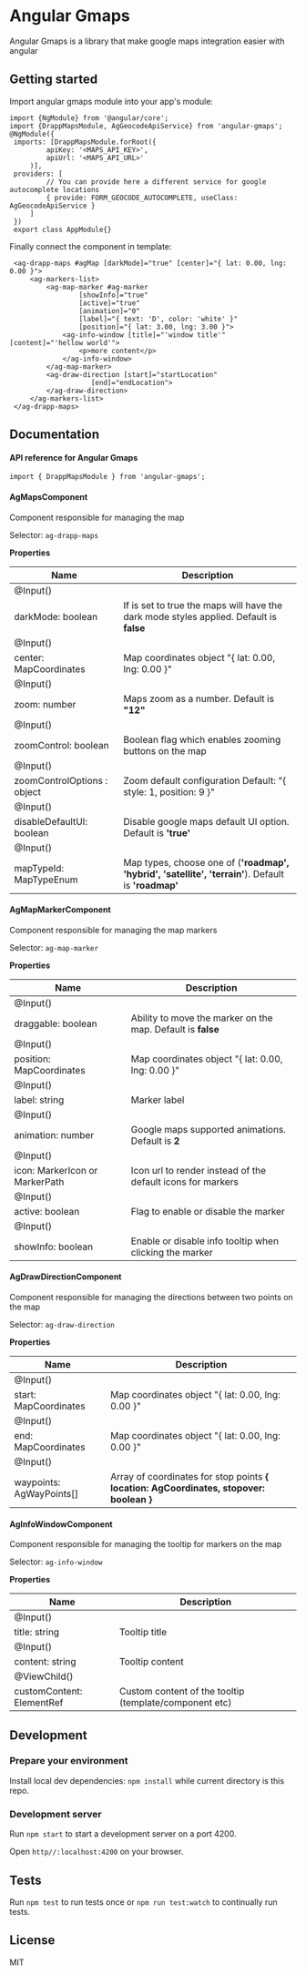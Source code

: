 
# Angular Gmaps

Angular Gmaps is a library that make google maps integration easier with angular

## Getting started

Import angular gmaps module into your app's module:

    import {NgModule} from '@angular/core';
    import {DrappMapsModule, AgGeocodeApiService} from 'angular-gmaps';
    @NgModule({
     imports: [DrappMapsModule.forRoot({
		     apiKey: '<MAPS_API_KEY>',
		     apiUrl: '<MAPS_API_URL>'
	     )],
     providers: [
		     // You can provide here a different service for google autocomplete locations
		     { provide: FORM_GEOCODE_AUTOCOMPLETE, useClass: AgGeocodeApiService }
	     ]
     })
     export class AppModule{}
 
 Finally connect the component in  template: 
```
 <ag-drapp-maps #agMap [darkMode]="true" [center]="{ lat: 0.00, lng: 0.00 }">
	 <ag-markers-list>
		 <ag-map-marker #ag-marker
				 [showInfo]="true"
				 [active]="true"
				 [animation]="0"
				 [label]="{ text: 'D', color: 'white' }"
				 [position]="{ lat: 3.00, lng: 3.00 }">
			 <ag-info-window [title]="'window title'" [content]="'hellow world'">
				 <p>more content</p>
			 </ag-info-window>
		 </ag-map-marker>
		 <ag-draw-direction [start]="startLocation"
				    [end]="endLocation">
	     </ag-draw-direction>
	 </ag-markers-list>
 </ag-drapp-maps>
 ```
 
 ## Documentation
#### API reference for Angular Gmaps
    import { DrappMapsModule } from 'angular-gmaps';
#### AgMapsComponent 
Component responsible for managing the map 

Selector: `ag-drapp-maps`

**Properties**

| Name | Description |
|------|-------------|
| @Input()
  darkMode: boolean| If is set to true the maps will have the dark mode styles applied. Default is **false** | 
| @Input()
  center: MapCoordinates| Map coordinates object "{ lat: 0.00, lng: 0.00 }" |
| @Input()
  zoom: number| Maps zoom as a number. Default is **"12"**
| @Input()
  zoomControl: boolean| Boolean flag which enables zooming buttons on the map |
| @Input()
  zoomControlOptions : object | Zoom default configuration Default: "{ style: 1, position: 9 }"|
| @Input()
  disableDefaultUI: boolean | Disable google maps default UI option. Default is **'true'**  |
| @Input()
  mapTypeId: MapTypeEnum | Map types, choose one of (**'roadmap', 'hybrid', 'satellite', 'terrain'**). Default is **'roadmap'** |

#### AgMapMarkerComponent 
Component responsible for managing the map markers

Selector: `ag-map-marker`

**Properties**

| Name | Description |
|------|-------------|
| @Input()
  draggable: boolean| Ability to move the marker on the map. Default is **false** | 
| @Input()
  position: MapCoordinates| Map coordinates object "{ lat: 0.00, lng: 0.00 }" |
| @Input()
  label: string | Marker label
| @Input()
  animation: number| Google maps supported animations. Default is **2**|
| @Input()
  icon: MarkerIcon or MarkerPath | Icon url to render instead of the default icons for markers|
| @Input()
  active: boolean | Flag to enable or disable the marker |
| @Input()
  showInfo: boolean| Enable or disable info tooltip when clicking the marker |

#### AgDrawDirectionComponent  
Component responsible for managing the directions between two points on the map 

Selector: `ag-draw-direction`

**Properties**

| Name | Description |
|------|-------------|
| @Input()
  start: MapCoordinates| Map coordinates object "{ lat: 0.00, lng: 0.00 }" | 
| @Input()
  end: MapCoordinates| Map coordinates object "{ lat: 0.00, lng: 0.00 }" |
| @Input()
  waypoints: AgWayPoints[] | Array of coordinates for stop points **{ location: AgCoordinates, stopover: boolean }**|

#### AgInfoWindowComponent 
Component responsible for managing the tooltip for markers on the map

Selector: `ag-info-window`

**Properties**

| Name | Description |
|------|-------------|
| @Input()
  title: string| Tooltip title | 
| @Input()
  content: string| Tooltip content|
| @ViewChild()
  customContent: ElementRef | Custom content of the tooltip (template/component etc)|

## Development

### Prepare your environment

Install local dev dependencies: `npm install` while current directory is this repo.
 
### Development server

Run `npm start` to start a development server on a port 4200.

Open `http//:localhost:4200` on your browser.

## Tests

Run `npm test` to run tests once or `npm run test:watch` to continually run tests.

## License

MIT

